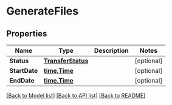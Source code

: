 # GenerateFiles

## Properties

Name | Type | Description | Notes
------------ | ------------- | ------------- | -------------
**Status** | [**TransferStatus**](TransferStatus.md) |  | [optional] 
**StartDate** | [**time.Time**](time.Time.md) |  | [optional] 
**EndDate** | [**time.Time**](time.Time.md) |  | [optional] 

[[Back to Model list]](../README.md#documentation-for-models) [[Back to API list]](../README.md#documentation-for-api-endpoints) [[Back to README]](../README.md)


